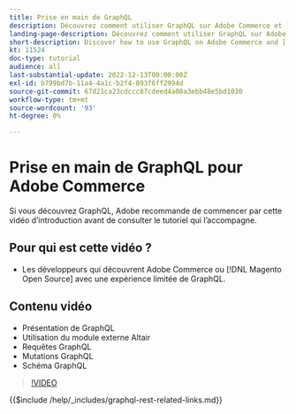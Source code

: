 ```yaml
---
title: Prise en main de GraphQL
description: Découvrez comment utiliser GraphQL sur Adobe Commerce et [!DNL Magento Open Source]. Découvrez comment utiliser des requêtes, des mutations et des schémas.
landing-page-description: Découvrez comment utiliser GraphQL sur Adobe Commerce et [!DNL Magento Open Source]. Découvrez comment utiliser des requêtes, des mutations et des schémas.
short-description: Discover how to use GraphQL on Adobe Commerce and [!DNL Magento Open Source]. Learn about using queries, mutations, and schemas.
kt: 11524
doc-type: tutorial
audience: all
last-substantial-update: 2022-12-13T00:00:00Z
exl-id: b799bd7b-11a4-4a1c-b2f4-893f6ff2994d
source-git-commit: 67d21ca23cdccc87cdeed4a08a3ebb48e5bd1030
workflow-type: tm+mt
source-wordcount: '93'
ht-degree: 0%

---
```


# Prise en main de GraphQL pour Adobe Commerce

Si vous découvrez GraphQL, Adobe recommande de commencer par cette vidéo d’introduction avant de consulter le tutoriel qui l’accompagne.

## Pour qui est cette vidéo ?

* Les développeurs qui découvrent Adobe Commerce ou [!DNL Magento Open Source] avec une expérience limitée de GraphQL.

## Contenu vidéo

* Présentation de GraphQL
* Utilisation du module externe Altair
* Requêtes GraphQL
* Mutations GraphQL
* Schéma GraphQL

>[!VIDEO](https://video.tv.adobe.com/v/3412302/graphql)

{{$include /help/_includes/graphql-rest-related-links.md}}
